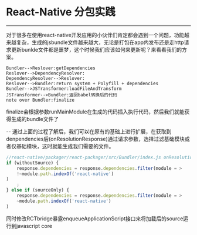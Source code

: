 # React-Native 分包实践

---

对于很多在使用react-native开发应用的小伙伴们肯定都会遇到一个问题，功能越来越复杂，生成的jsbundle文件越来越大，无论是打包在app内发布还是走http请求更新bunlde文件都是噩梦，这个时候我们应该如何来更新呢？来看看我们的方案。




```seq
Bundler-->Reslover:getDependencies
Reslover-->DependencyResolver:
DependencyResolver-->Reslover:
Reslover-->Bundler:return system + Polyfill + dependencies
Bundler-->JSTransformer:loadFileAndTransform
JSTransformer-->Bundler:返回babel转换后的代码
note over Bundler:finalize
```

finalize会根据参数runMainModule在生成的代码插入执行代码，然后我们就能获得生成的bundle文件了

--
通过上面的过程了解后，我们可以在原有的基础上进行扩展，在获取到denpendencies后(onResolutionResponse)通过请求参数，选择过滤基础模块或者仅基础模块，这时就能生成我们需要的文件。

```javascript
//react-native/packager/react-packager/src/Bundler/index.js onResolutionResponse
if (withoutSource) {
    response.dependencies = response.dependencies.filter(module = >
    !~module.path.indexOf('react-native')
)
    ;
} else if (sourceOnly) {
    response.dependencies = response.dependencies.filter(module = >
    ~module.path.indexOf('react-native')
)
```

同时修改RCTbridge暴露enqueueApplicationScript接口来将加载后的source运行到javascript core

